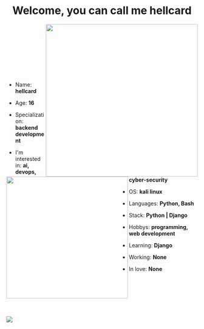 <h1 align="center">Welcome, you can call me hellcard</h1>
<img align="right" src="https://github.com/hellcard/hellcard/blob/main/assets/arlecchino_main.jpg" width="400" />
<img align="left" src="https://github.com/hellcard/hellcard/blob/main/assets/about_me.jpg" width="320" />
<br> <br> <br> <br> <br> <br> <br> <br>

- Name: **hellcard**

- Age: **16**

- Specialization: **backend development**

- I'm interested in: **ai, devops, cyber-security**

- OS: **kali linux**

- Languages: **Python, Bash**

- Stack: **Python | Django**

- Hobbys: **programming, web development**

- Learning: **Django**

- Working: **None**

- In love: **None**

<br> <br> <br> <br> <br> <br>
<img src="https://github.com/hellcard/hellcard/blolb/main/assets/---.png" />
